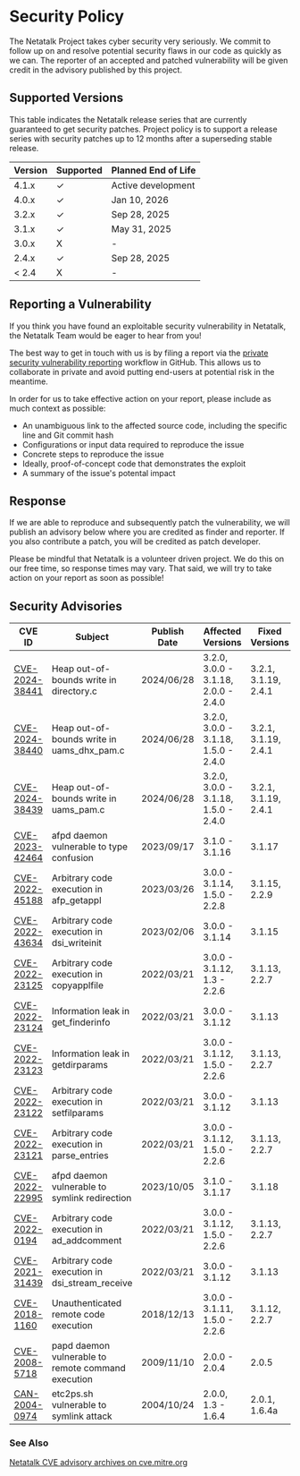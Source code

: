 # Security Policy

The Netatalk Project takes cyber security very seriously.
We commit to follow up on and resolve potential security flaws in our code as quickly as we can.
The reporter of an accepted and patched vulnerability will be given credit in the advisory published by this project.

## Supported Versions

This table indicates the Netatalk release series that are currently guaranteed to get security patches.
Project policy is to support a release series with security patches up to 12 months after a superseding stable release.

| Version | Supported          | Planned End of Life |
| ------- | ------------------ | ------------------- |
| 4.1.x   | ✓                  | Active development  |
| 4.0.x   | ✓                  | Jan 10, 2026        |
| 3.2.x   | ✓                  | Sep 28, 2025        |
| 3.1.x   | ✓                  | May 31, 2025        |
| 3.0.x   | X                  | -                   |
| 2.4.x   | ✓                  | Sep 28, 2025        |
| < 2.4   | X                  | -                   |

## Reporting a Vulnerability

If you think you have found an exploitable security vulnerability in Netatalk, the Netatalk Team would be eager to hear from you!

The best way to get in touch with us is by filing a report via the
[private security vulnerability reporting](https://github.com/Netatalk/netatalk/security/advisories/new)
workflow in GitHub. This allows us to collaborate in private and avoid putting end-users at potential risk in the meantime.

In order for us to take effective action on your report, please include as much context as possible:

- An unambiguous link to the affected source code, including the specific line and Git commit hash
- Configurations or input data required to reproduce the issue
- Concrete steps to reproduce the issue
- Ideally, proof-of-concept code that demonstrates the exploit
- A summary of the issue's potental impact

## Response

If we are able to reproduce and subsequently patch the vulnerability, we will publish an advisory below
where you are credited as finder and reporter. If you also contribute a patch, you will be credited as patch developer.

Please be mindful that Netatalk is a volunteer driven project. We do this on our free time, so response times may vary.
That said, we will try to take action on your report as soon as possible!

## Security Advisories

| CVE ID                                           | Subject                                   | Publish Date | Affected Versions                 | Fixed Versions       |
|--------------------------------------------------|-------------------------------------------|--------------|------------------------------------|----------------------|
| [CVE-2024-38441](https://netatalk.io/security/CVE-2024-38441.html) | Heap out-of-bounds write in directory.c  | 2024/06/28   | 3.2.0, 3.0.0 - 3.1.18, 2.0.0 - 2.4.0 | 3.2.1, 3.1.19, 2.4.1 |
| [CVE-2024-38440](https://netatalk.io/security/CVE-2024-38440.html) | Heap out-of-bounds write in uams_dhx_pam.c | 2024/06/28   | 3.2.0, 3.0.0 - 3.1.18, 1.5.0 - 2.4.0 | 3.2.1, 3.1.19, 2.4.1 |
| [CVE-2024-38439](https://netatalk.io/security/CVE-2024-38439.html) | Heap out-of-bounds write in uams_pam.c   | 2024/06/28   | 3.2.0, 3.0.0 - 3.1.18, 1.5.0 - 2.4.0 | 3.2.1, 3.1.19, 2.4.1 |
| [CVE-2023-42464](https://netatalk.io/security/CVE-2023-42464.html) | afpd daemon vulnerable to type confusion | 2023/09/17   | 3.1.0 - 3.1.16                    | 3.1.17               |
| [CVE-2022-45188](https://netatalk.io/security/CVE-2022-45188.html) | Arbitrary code execution in afp_getappl  | 2023/03/26   | 3.0.0 - 3.1.14, 1.5.0 - 2.2.8   | 3.1.15, 2.2.9      |
| [CVE-2022-43634](https://netatalk.io/security/CVE-2022-43634.html) | Arbitrary code execution in dsi_writeinit | 2023/02/06  | 3.0.0 - 3.1.14                    | 3.1.15               |
| [CVE-2022-23125](https://netatalk.io/security/CVE-2022-23125.html) | Arbitrary code execution in copyapplfile | 2022/03/21   | 3.0.0 - 3.1.12, 1.3 - 2.2.6         | 3.1.13, 2.2.7      |
| [CVE-2022-23124](https://netatalk.io/security/CVE-2022-23124.html) | Information leak in get_finderinfo       | 2022/03/21   | 3.0.0 - 3.1.12                    | 3.1.13               |
| [CVE-2022-23123](https://netatalk.io/security/CVE-2022-23123.html) | Information leak in getdirparams         | 2022/03/21   | 3.0.0 - 3.1.12, 1.5.0 - 2.2.6   | 3.1.13, 2.2.7      |
| [CVE-2022-23122](https://netatalk.io/security/CVE-2022-23122.html) | Arbitrary code execution in setfilparams | 2022/03/21   | 3.0.0 - 3.1.12                    | 3.1.13               |
| [CVE-2022-23121](https://netatalk.io/security/CVE-2022-23121.html) | Arbitrary code execution in parse_entries | 2022/03/21  | 3.0.0 - 3.1.12, 1.5.0 - 2.2.6   | 3.1.13, 2.2.7      |
| [CVE-2022-22995](https://netatalk.io/security/CVE-2022-22995.html) | afpd daemon vulnerable to symlink redirection | 2023/10/05 | 3.1.0 - 3.1.17                    | 3.1.18               |
| [CVE-2022-0194](https://netatalk.io/security/CVE-2022-0194.html)   | Arbitrary code execution in ad_addcomment | 2022/03/21  | 3.0.0 - 3.1.12, 1.5.0 - 2.2.6   | 3.1.13, 2.2.7      |
| [CVE-2021-31439](https://netatalk.io/security/CVE-2021-31439.html) | Arbitrary code execution in dsi_stream_receive | 2022/03/21 | 3.0.0 - 3.1.12                    | 3.1.13               |
| [CVE-2018-1160](https://netatalk.io/security/CVE-2018-1160.html)   | Unauthenticated remote code execution    | 2018/12/13   | 3.0.0 - 3.1.11, 1.5.0 - 2.2.6   | 3.1.12, 2.2.7      |
| [CVE-2008-5718](https://netatalk.io/security/CVE-2008-5718.html)   | papd daemon vulnerable to remote command execution | 2009/11/10 | 2.0.0 - 2.0.4                    | 2.0.5                |
| [CAN-2004-0974](https://netatalk.io/security/CVE-2004-0974.html)   | etc2ps.sh vulnerable to symlink attack   | 2004/10/24   | 2.0.0, 1.3 - 1.6.4                 | 2.0.1, 1.6.4a      |

### See Also

[Netatalk CVE advisory archives on
cve.mitre.org](https://cve.mitre.org/cgi-bin/cvekey.cgi?keyword=netatalk)
